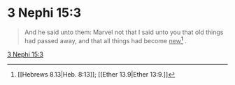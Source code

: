 # 3 Nephi 15:3

> And he said unto them: Marvel not that I said unto you that old things had passed away, and that all things had become <u>new</u>[^a] .

[3 Nephi 15:3](https://www.churchofjesuschrist.org/study/scriptures/bofm/3-ne/15?lang=eng&id=p3#p3)


[^a]: [[Hebrews 8.13|Heb. 8:13]]; [[Ether 13.9|Ether 13:9.]]

